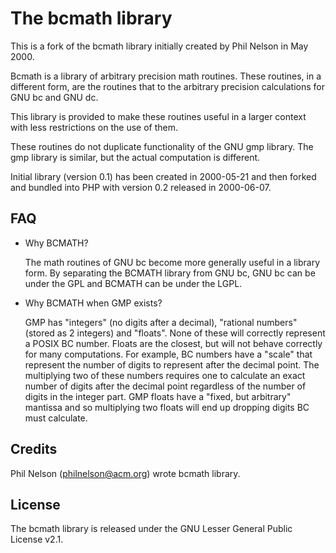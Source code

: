 # The bcmath library

This is a fork of the bcmath library initially created by Phil Nelson in May
2000.

Bcmath is a library of arbitrary precision math routines. These routines, in a
different form, are the routines that to the arbitrary precision calculations
for GNU bc and GNU dc.

This library is provided to make these routines useful in a larger context with
less restrictions on the use of them.

These routines do not duplicate functionality of the GNU gmp library. The gmp
library is similar, but the actual computation is different.

Initial library (version 0.1) has been created in 2000-05-21 and then forked and
bundled into PHP with version 0.2 released in 2000-06-07.

## FAQ

* Why BCMATH?

  The math routines of GNU bc become more generally useful in a library form. By
  separating the BCMATH library from GNU bc, GNU bc can be under the GPL and
  BCMATH can be under the LGPL.

* Why BCMATH when GMP exists?

  GMP has "integers" (no digits after a decimal), "rational numbers" (stored as
  2 integers) and "floats". None of these will correctly represent a POSIX BC
  number. Floats are the closest, but will not behave correctly for many
  computations. For example, BC numbers have a "scale" that represent the number
  of digits to represent after the decimal point. The multiplying two of these
  numbers requires one to calculate an exact number of digits after the decimal
  point regardless of the number of digits in the integer part. GMP floats have
  a "fixed, but arbitrary" mantissa and so multiplying two floats will end up
  dropping digits BC must calculate.

## Credits

Phil Nelson (philnelson@acm.org) wrote bcmath library.

## License

The bcmath library is released under the GNU Lesser General Public License v2.1.
